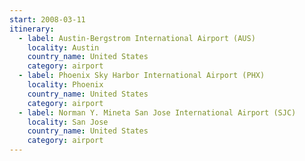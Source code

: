 ```yaml
---
start: 2008-03-11
itinerary:
  - label: Austin-Bergstrom International Airport (AUS)
    locality: Austin
    country_name: United States
    category: airport
  - label: Phoenix Sky Harbor International Airport (PHX)
    locality: Phoenix
    country_name: United States
    category: airport
  - label: Norman Y. Mineta San Jose International Airport (SJC)
    locality: San Jose
    country_name: United States
    category: airport
---
```


